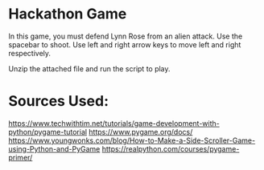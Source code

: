 # Hackathon Game
In this game, you must defend Lynn Rose from an alien attack.
Use the spacebar to shoot.
Use left and right arrow keys to move left and right respectively.

Unzip the attached file and run the script to play.

# Sources Used:
https://www.techwithtim.net/tutorials/game-development-with-python/pygame-tutorial
https://www.pygame.org/docs/
https://www.youngwonks.com/blog/How-to-Make-a-Side-Scroller-Game-using-Python-and-PyGame
https://realpython.com/courses/pygame-primer/

